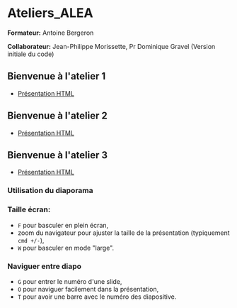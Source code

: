 # Ateliers_ALEA

**Formateur:** Antoine Bergeron

**Collaborateur:** Jean-Philippe Morissette, Pr Dominique Gravel (Version initiale du code)

## Bienvenue à l'atelier 1

- [Présentation HTML](https://AntoineBergeron.github.io/Ateliers_ALEA/Atelier_1)

## Bienvenue à l'atelier 2

- [Présentation HTML](https://AntoineBergeron.github.io/Ateliers_ALEA/Atelier_2)

## Bienvenue à l'atelier 3

- [Présentation HTML](https://AntoineBergeron.github.io/Ateliers_ALEA/Atelier_3)


### Utilisation du diaporama

### Taille écran:

  - `F` pour basculer en plein écran,
  - zoom du navigateur pour ajuster la taille de la présentation (typiquement `cmd +/-`),
  - `W` pour basculer en mode "large".

### Naviguer entre diapo

  - `G` pour entrer le numéro d'une slide,
  - `O` pour naviguer facilement dans la présentation,
  - `T` pour avoir une barre avec le numéro des diapositive.
